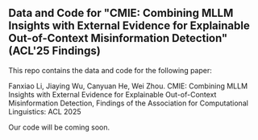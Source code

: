 ## Data and Code for "CMIE: Combining MLLM Insights with External Evidence for Explainable Out-of-Context Misinformation Detection" (ACL'25 Findings)

This repo contains the data and code for the following paper:

Fanxiao Li, Jiaying Wu, Canyuan He, Wei Zhou. CMIE: Combining MLLM Insights with External Evidence for Explainable Out-of-Context Misinformation Detection, Findings of the Association for Computational Linguistics: ACL 2025

Our code will be coming soon.
